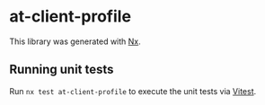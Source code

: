 # at-client-profile

This library was generated with [Nx](https://nx.dev).

## Running unit tests

Run `nx test at-client-profile` to execute the unit tests via [Vitest](https://vitest.dev/).
